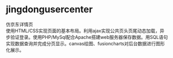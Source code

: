 # jingdongusercenter
仿京东详情页<br>
使用HTML/CSS实现页面的基本布局。利用ajax实现公共页头页尾动态加载，异步验证登录。使用PHP/MySql配合Apache搭建web服务器保存数据。用SQL语句实现数据查询并完成分页显示。canvas绘图、fusioncharts对后台数据进行图形化展示。
